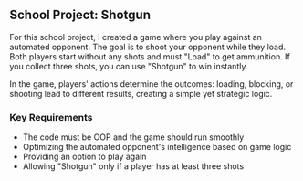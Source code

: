 ## School Project: Shotgun

For this school project, I created a game where you play against an automated opponent. The goal is to shoot your opponent while they load. Both players start without any shots and must "Load" to get ammunition. If you collect three shots, you can use "Shotgun" to win instantly.

In the game, players' actions determine the outcomes: loading, blocking, or shooting lead to different results, creating a simple yet strategic logic.

### Key Requirements

- The code must be OOP and the game should run smoothly
- Optimizing the automated opponent's intelligence based on game logic
- Providing an option to play again
- Allowing "Shotgun" only if a player has at least three shots

